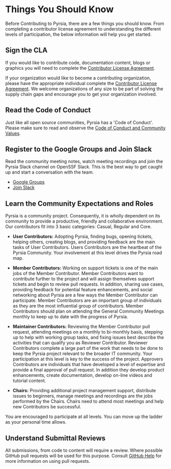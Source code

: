 # Things You Should Know

Before Contributing to Pyrsia, there are a few things you should know. From completing a contributor license agreement to understanding the different levels of participation, the below information will help you get started.

## Sign the CLA

If you would like to contribute code, documentation content, blogs or graphics you will need to complete the [Contributor License Agreement](https://cla-assistant.io/pyrsia/pyrsia.github.io).

If your organization would like to become a contributing organization, please have the appropriate individual complete the [Contributor License Agreement](https://cla-assistant.io/pyrsia/pyrsia.github.io). We welcome organizations of any size to be part of solving the supply chain gaps and encourage you to get your organization involved.

## Read the Code of Conduct

Just like all open source communities, Pyrsia has a 'Code of Conduct'. Please make sure to read and observe the [Code of Conduct and Community Values](https://github.com/pyrsia/.github/blob/main/code-of-conduct.md).

## Register to the Google Groups and Join Slack

Read the community meeting notes, watch meeting recordings and join the Pyrsia Slack channel on OpenSSF Slack. This is the best way to get caught up and start a conversation with the team.
- [Google Groups](https://groups.google.com/g/pyrsia)
- [Join Slack](https://openssf.slack.com/archives/C02RC7Y5EUV)


## Learn the Community Expectations and Roles

Pyrsia is a community project. Consequently, it is wholly dependent on its community to provide a productive, friendly and collaborative environment.  Our contributors fit into 3 basic categories: Casual, Regular and Core.

- **User Contributors:**
Adopting Pyrsia, finding bugs, opening tickets, helping others, creating blogs, and providing feedback are the main tasks of User Contributors. Users Contributors are the heartbeat of the Pyrsia Community.  Your involvement at this level drives the Pyrsia road map.

- **Member Contributors:**
Working on support tickets is one of the main jobs of the Member Contributor. Member Contributors want to contribute further to the project and will assign themselves support tickets and begin to review pull requests. In addition, sharing use cases, providing feedback for potential feature enhancements, and social networking about Pyrsia are a few ways the Member Contributor can participate.  Member Contributors are an important group of individuals as they are the most influential group of contributors. Member Contributors should plan on attending the General Community Meetings monthly to keep up to date with the progress of Pyrsia.

- **Maintainer Contributors:**
Reviewing the Member Contributor pull request, attending meetings on a monthly to bi-monthly basis, stepping up to help with working group tasks, and fixing issues best describe the activities that can qualify you as Reviewer Contributor. Reviewer Contributors complete a large part of the work that needs to be done to keep the Pyrsia project relevant to the broader IT community. Your participation at this level is key to the success of the project. Approvers Contributors are individuals that have developed a level of expertise and provide a final approval of pull request.  In addition they develop product enhancements, create documentation, develop on-line videos and tutorial content.

- **Chairs:**
Providing additional project management support, distribute issues to beginners, manage meetings and recordings are the jobs performed by the Chairs. Chairs need to attend most meetings and help new Contributors be successful.

You are encouraged to participate at all levels. You can move up the ladder as your personal time allows. 

## Understand Submittal Reviews

All submissions, from code to content will require a review. Where possible GitHub pull requests will be used for this purpose. Consult [GitHub Help](https://help.github.com/articles/about-pull-requests/) for more information on using pull requests.
